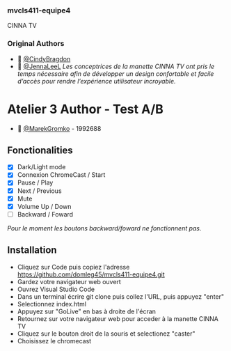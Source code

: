 ### mvcls411-equipe4
CINNA TV
### Original Authors
- :floppy_disk: [@CindyBragdon](https://www.github.com/cindybragdon)
- :floppy_disk: [@JennaLeeL](https://www.github.com/JennaLeeL)
*Les conceptrices de la manette CINNA TV ont pris le temps nécessaire afin de développer un design confortable et facile d’accès pour rendre l’expérience utilisateur incroyable.* 
# Atelier 3 Author - Test A/B

- :dart: [@MarekGromko](https://www.github.com/MarekGromko) - 1992688

## Fonctionalities 
- [x] Dark/Light mode
- [x] Connexion ChromeCast / Start
- [x] Pause / Play
- [x] Next / Previous
- [x] Mute
- [x] Volume Up / Down  
- [ ] Backward / Foward

*Pour le moment les boutons backward/foward ne fonctionnent pas.*

## Installation
- Cliquez sur Code puis copiez l'adresse https://github.com/domleg45/mvcls411-equipe4.git
- Gardez votre navigateur web ouvert
- Ouvrez Visual Studio Code
- Dans un terminal écrire git clone puis collez l'URL, puis appuyez "enter"
- Selectionnez index.html
- Appuyez sur "GoLive" en bas à droite de l'écran
- Retournez sur votre navigateur web pour acceder à la manette CINNA TV
- Cliquez sur le bouton droit de la souris et selectionez "caster"
- Choisissez le chromecast

